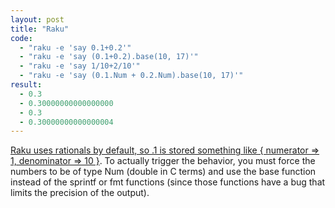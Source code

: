 ```yaml
---
layout: post
title: "Raku"
code:
  - "raku -e 'say 0.1+0.2'"
  - "raku -e 'say (0.1+0.2).base(10, 17)'"
  - "raku -e 'say 1/10+2/10'"
  - "raku -e 'say (0.1.Num + 0.2.Num).base(10, 17)'"
result: 
  - 0.3
  - 0.30000000000000000
  - 0.3
  - 0.30000000000000004
---
```

[Raku uses rationals by default, so .1 is stored something like { numerator => 1, denominator => 10 }](https://docs.raku.org/type/Rational).  To actually trigger the behavior, you must force the numbers to be of type Num (double in C terms) and use the base function instead of the sprintf or fmt functions (since those functions have a bug that limits the precision of the output).
